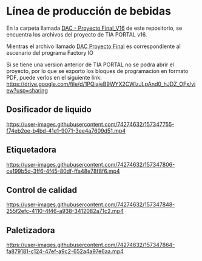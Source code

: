 # Línea de producción de bebidas

En la carpeta llamada [DAC - Proyecto Final_V16](https://github.com/WilberRojas/beverage-production-line/tree/main/DAC%20-%20Proyecto%20Final_V16) de este repositorio, se encuentra los archivos del proyecto de TIA PORTAL v16.

Mientras el archivo llamado [DAC Proyecto Final](https://github.com/WilberRojas/beverage-production-line/blob/main/DAC%20Proyecto%20Final.factoryio) es correspondiente al escenario del programa Factory IO

Si se tiene una version anterior de TIA PORTAL no se podra abrir el proyecto, por lo que se exporto los bloques de programacion en formato PDF, puede verlos en el siguiente link:
https://drive.google.com/file/d/1PQiajeB9WYX2CWlzJLpAnd0_hJDZ_OFx/view?usp=sharing

## Dosificador de liquido

https://user-images.githubusercontent.com/74274632/157347755-f74eb2ee-b4bd-41e1-9071-3ee4a7609d51.mp4

## Etiquetadora

https://user-images.githubusercontent.com/74274632/157347806-ce199b5d-3ff6-4f45-80df-ffa48e78f8f6.mp4

## Control de calidad

https://user-images.githubusercontent.com/74274632/157347848-255f2efc-4110-4f46-a938-3412082a71c2.mp4

## Paletizadora

https://user-images.githubusercontent.com/74274632/157347864-fa879181-c124-47ef-a9c2-652a4a97e6aa.mp4
